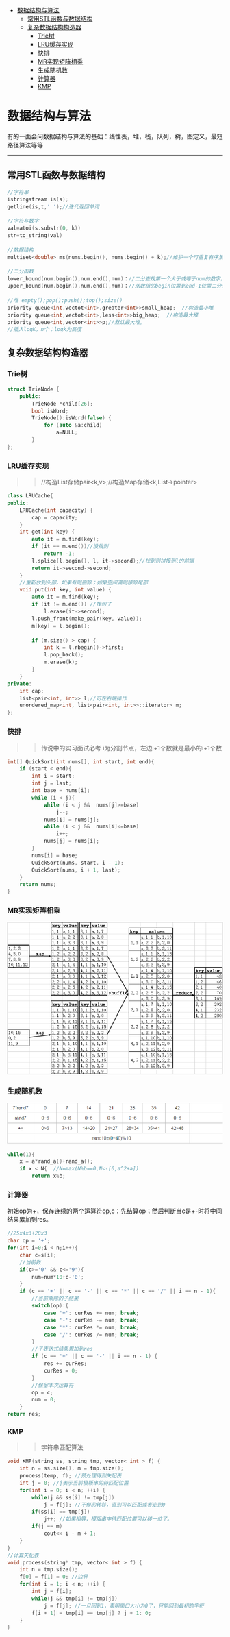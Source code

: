 <!-- TOC -->

- [数据结构与算法](#数据结构与算法)
  - [常用STL函数与数据结构](#常用stl函数与数据结构)
  - [复杂数据结构构造器](#复杂数据结构构造器)
    - [Trie树](#trie树)
    - [LRU缓存实现](#lru缓存实现)
    - [快排](#快排)
    - [MR实现矩阵相乘](#mr实现矩阵相乘)
    - [生成随机数](#生成随机数)
    - [计算器](#计算器)
    - [KMP](#kmp)

<!-- /TOC -->

<a id="markdown-数据结构与算法" name="数据结构与算法"></a>
# 数据结构与算法
有的一面会问数据结构与算法的基础：线性表，堆，栈，队列，树，图定义，最短路径算法等等

---


<a id="markdown-常用stl函数与数据结构" name="常用stl函数与数据结构"></a>
## 常用STL函数与数据结构

```cpp
//字符串
istringstream is(s);
getline(is,t,' ');//迭代返回单词

//字符与数字
val=atoi(s.substr(0, k))
str=to_string(val)

//数据结构
multiset<double> ms(nums.begin(), nums.begin() + k);//维护一个可重复有序集合。

//二分函数
lower_bound(num.begin(),num.end(),num)：//二分查找第一个大于或等于num的数字，找到返回该数字的地址，不存在则返回end。通过返回的地址减去起始地址begin,得到找到数字在数组中的下标。
upper_bound(num.begin(),num.end(),num)：//从数组的begin位置到end-1位置二分查找第一个大于num的数字，

//堆 empty();pop();push();top();size()
priority queue<int,vectot<int>,greater<int>>small_heap;  //构造最小堆
priority queue<int,vectot<int>,less<int>>big_heap;  //构造最大堆
priority_queue<int,vector<int>>p;//默认最大堆。
//插入logK，n个；logk为高度
```

<a id="markdown-复杂数据结构构造器" name="复杂数据结构构造器"></a>
## 复杂数据结构构造器

<a id="markdown-trie树" name="trie树"></a>
### Trie树

```cpp
struct TrieNode {
    public:
        TrieNode *child[26];
        bool isWord;
        TrieNode():isWord(false) {
            for (auto &a:child) 
                a=NULL;
        }
};
```

<a id="markdown-lru缓存实现" name="lru缓存实现"></a>
### LRU缓存实现

>>//构造List存储pair<k,v>;//构造Map存储<k,List->pointer>
```cpp
class LRUCache{
public:
    LRUCache(int capacity) {
        cap = capacity;
    }
    int get(int key) {
        auto it = m.find(key);
        if (it == m.end())//没找到
            return -1;
        l.splice(l.begin(), l, it->second);//找到则拼接到l的前端
        return it->second->second;
    }
    //重新放到头部，如果有则删除；如果空间满则移除尾部
    void put(int key, int value) {
        auto it = m.find(key);
        if (it != m.end()) //找到了
            l.erase(it->second);
        l.push_front(make_pair(key, value));
        m[key] = l.begin();
        
        if (m.size() > cap) {
            int k = l.rbegin()->first;
            l.pop_back();
            m.erase(k);
        }
    }
private:
    int cap;
    list<pair<int, int>> l;//可左右端操作
    unordered_map<int, list<pair<int, int>>::iterator> m;
};

```

<a id="markdown-快排" name="快排"></a>
### 快排

>>传说中的实习面试必考
i为分割节点，左边i+1个数就是最小的i+1个数
```cpp
int[] QuickSort(int nums[], int start, int end){
    if (start < end){
        int i = start;
        int j = last;
        int base = nums[i];
        while (i < j){
            while (i < j &&  nums[j]>=base)
                j--;
            nums[i] = nums[j];
            while (i < j &&  nums[i]<=base)
                i++;
            nums[j] = nums[i];
        }
        nums[i] = base;
        QuickSort(nums, start, i - 1);
        QuickSort(nums, i + 1, last);
    }
    return nums;
}
```

<a id="markdown-mr实现矩阵相乘" name="mr实现矩阵相乘"></a>
### MR实现矩阵相乘

![avatar](img/MRMatrix.png)

<a id="markdown-生成随机数" name="生成随机数"></a>
### 生成随机数

![](img/rand.png)
```cpp
while(1){
    x = a*rand_a()+rand_a();
    if x < N{  //N=max(N%b==0,N<-[0,a^2+a])
        return x%b;
```

<a id="markdown-计算器" name="计算器"></a>
### 计算器

初始op为+，保存连续的两个运算符op,c：先结算op；然后判断当c是+-时将中间结果累加到res。
```cpp
//25x4x3+20x3
char op = '+';
for(int i=0;i < n;i++){
    char c=s[i];
    //当前数
    if(c>='0' && c<='9'){
        num=num*10+c-'0';
    }
    if (c == '+' || c == '-' || c == '*' || c == '/' || i == n - 1){
        //当前乘除的子结果
        switch(op):{
            case '+': curRes += num; break;
            case '-': curRes -= num; break;
            case '*': curRes *= num; break;
            case '/': curRes /= num; break;
        }
        //子表达式结果累加到res
        if (c == '+' || c == '-' || i == n - 1) {
            res += curRes;
            curRes = 0;
        }
        //保留本次运算符
        op = c;
        num = 0;
    }
return res;
```

<a id="markdown-kmp" name="kmp"></a>
### KMP

>>字符串匹配算法
```cpp
void KMP(string ss, string tmp, vector< int > f) {
    int n = ss.size(), m = tmp.size();
    process(temp, f); //预处理得到失配表
    int j = 0; //j表示当前模版串的待匹配位置
    for(int i = 0; i < n; ++i) {
        while(j && ss[i] != tmp[j]) 
            j = f[j]; //不停的转移，直到可以匹配或者走到0
        if(ss[i] == tmp[j])
            j++; //如果相等，模版串中待匹配位置可以移一位了。
        if(j == m)
            cout<< i - m + 1;
    }
}
//计算失配表
void process(string* tmp, vector< int > f) {
    int n = tmp.size();
    f[0] = f[1] = 0; //边界
    for(int i = 1; i < n; ++i) {
        int j = f[i];
        while(j && tmp[i] != tmp[j])
            j = f[j]; //一旦回到1，表明窗口大小为0了，只能回到最初的字符
        f[i + 1] = tmp[i] == tmp[j] ? j + 1: 0;
    }
}
```
